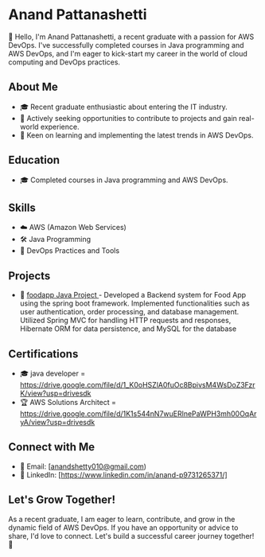 # Anand Pattanashetti

👋 Hello, I'm Anand Pattanashetti, a recent graduate with a passion for AWS DevOps. I've successfully completed courses in Java programming and AWS DevOps, and I'm eager to kick-start my career in the world of cloud computing and DevOps practices.

## About Me

- 🎓 Recent graduate enthusiastic about entering the IT industry.
- 💼 Actively seeking opportunities to contribute to projects and gain real-world experience.
- 🚀 Keen on learning and implementing the latest trends in AWS DevOps.

## Education

- 🎓 Completed courses in Java programming and AWS DevOps.

## Skills

- ☁️ AWS (Amazon Web Services)
- 🛠 Java Programming
- 🤖 DevOps Practices and Tools

## Projects

- 🚀 [foodapp Java Project ](#) - Developed a Backend system for Food App using the spring boot framework. Implemented functionalities
                                   such as user authentication, order processing, and database management. Utilized Spring MVC for handling
                                   HTTP requests and responses, Hibernate ORM for data persistence, and MySQL for the database
## Certifications

- 🎓 java developer =           https://drive.google.com/file/d/1_K0oHSZlA0fuOc8BpivsM4WsDoZ3FzrK/view?usp=drivesdk
- 🏆 AWS Solutions Architect =  https://drive.google.com/file/d/1K1s544nN7wuERlnePaWPH3mh00OqAryA/view?usp=drivesdk 

## Connect with Me

- 📧 Email: [anandshetty010@gmail.com)
- 💼 LinkedIn: [https://www.linkedin.com/in/anand-p9731265371/]

## Let's Grow Together!

As a recent graduate, I am eager to learn, contribute, and grow in the dynamic field of AWS DevOps. If you have an opportunity or advice to share, I'd love to connect. Let's build a successful career journey together! 🚀
